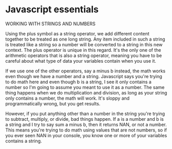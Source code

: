 # Javascript essentials

WORKING WITH STRINGS AND NUMBERS

Using the plus symbol as a string operator, we add different content together to be treated as one long string. Any item included in such a string is treated like a string so a number will be converted to a string in this new context. The plus operator is unique in this regard. It's the only one of the arithmetic operators that is also a string operator, meaning you have to be careful about what type of data your variables contain when you use it.

If we use one of the other operators, say a minus b instead, the math works even though we have a number and a string. Javascript says you're trying to do math here and even though b is a string, I see it only contains a number so I'm going to assume you meant to use it as a number. The same thing happens when we do multiplication and division, as long as your string only contains a number, the math will work. It's sloppy and programmatically wrong, but you get results.

However, if you put anything other than a number in the string you're trying to subtract, multiply, or divide, bad things happen. If a is a number and b is a string and I try to say sum a minus b, then it returns NAN, or not a number. This means you're trying to do math using values that are not numbers, so if you ever seen NAN in your console, you know one or more of your variables contains a string. 

